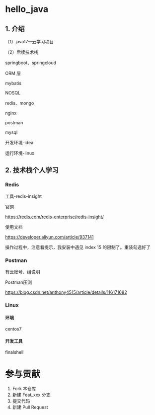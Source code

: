 # hello_java

## 1. 介绍
（1）java17--云学习项目

（2）后续技术栈

springboot、springcloud

ORM 层

mybatis

NOSQL

redis、mongo



nginx

postman

mysql



开发环境-idea

运行环境-linux



## 2. 技术栈个人学习

### Redis

工具-redis-insight

官网

https://redis.com/redis-enterprise/redis-insight/

使用文档

https://developer.aliyun.com/article/937141

操作过程中，注意看提示，我安装中遇见 index 15 的限制了。重装勾选好了



### Postman

有云账号、组说明

Postman压测

https://blog.csdn.net/anthony4515/article/details/116171682



### Linux

#### 环境

centos7

#### 开发工具

finalshell





# 参与贡献

1.  Fork 本仓库
2.  新建 Feat_xxx 分支
3.  提交代码
4.  新建 Pull Request
